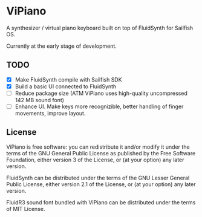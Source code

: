 # ViPiano
A synthesizer / virtual piano keyboard built on top of FluidSynth for Sailfish OS.

Currently at the early stage of development.

## TODO
- [x] Make FluidSynth compile with Sailfish SDK
- [x] Build a basic UI connected to FluidSynth
- [ ] Reduce package size (ATM ViPiano uses high-quality uncompressed 142 MB sound font)
- [ ] Enhance UI. Make keys more recognizible, better handling of finger movements, improve layout.

## License
ViPiano is free software: you can redistribute it and/or modify it under the terms of the GNU General Public License as published by the Free Software Foundation, either version 3 of the License, or (at your option) any later version.

FluidSynth can be distributed under the terms of the GNU Lesser General Public License, either version 2.1 of the License, or (at your option) any later version.

FluidR3 sound font bundled with ViPiano can be distributed under the terms of MIT License.
